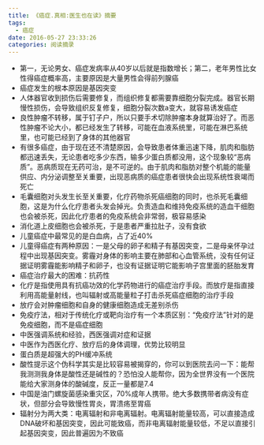 ```yaml
---
title: 《癌症.真相:医生也在读》摘要
tags:
  - 癌症
date: 2016-05-27 23:33:26
categories: 阅读摘录
---
```


- 第一，无论男女、癌症发病率从40岁以后就是指数增长；第二，老年男性比女性得癌症概率高，主要原因是大量男性会得前列腺癌
- 癌症发生的根本原因是基因突变
- 人体器官收到损伤后需要修复，而组织修复都需要靠细胞分裂完成。器官长期慢性损伤，会导致组织反复修复，细胞分裂次数a变大，就容易诱发癌症
- 良性肿瘤不转移，属于钉子户，所以只要手术切除肿瘤本身就算治好了。而恶性肿瘤不论大小，都已经发生了转移，可能在血液系统里，可能在淋巴系统里，也可能已经到了身体的其他器官
- 有很多癌症，由于现在还不清楚原因，会导致患者体重迅速下降，肌肉和脂肪都迅速丢失，无论患者吃多少东西，输多少蛋白质都没用，这个现象较“恶病质”。恶病质现在无药可治，是不可逆的。由于肌肉和脂肪对整个机能的能量供应、内分泌调整至关重要，出现恶病质的癌症患者很快会出现系统性衰竭而死亡
- 毛囊细胞对头发生长至关重要，化疗药物杀死癌细胞的同时，也杀死毛囊细胞，这是为什么化疗患者头发会掉光。负责造血和维持免疫系统的造血干细胞也会被杀死，因此化疗患者的免疫系统会非常弱，极容易感染
- 消化道上皮细胞也会被杀死，于是患者严重拉肚子，没有食欲
- 儿童癌症中最常见的是白血病，占了近40%
- 儿童得癌症有两种原因：一是父母的卵子和精子有基因突变，二是母亲怀孕过程中出现基因突变。雾霾对身体的影响主要在肺部和心血管系统，没有任何证据证明雾霾能影响精子和卵子，也没有证据证明它能影响子宫里面的胚胎发育
- 癌症治疗最大的困难：抗药性
- 化疗是指使用具有抗癌功效的化学药物进行的癌症治疗手段。而放疗是指直接利用高能量射线，也叫辐射或高能量粒子打击杀死癌症细胞的治疗手段
- 放疗会对肿瘤细胞和自身的健康细胞造成无差别杀伤
- 免疫疗法，相对于传统化疗或靶向治疗有一个本质区别：“免疫疗法”针对的是免疫细胞，而不是癌症细胞
- 中医强调系统和经验，西医强调对症和证据
- 中医作为西医化疗、放疗后的身体调理，优势比较明显
- 蛋白质是超强大的PH缓冲系统
- 酸性提示这个伪科学其实是比较容易被揭穿的，你可以到医院去问一下：能帮我测测我身体是酸性还是碱性的？恐怕没人能帮你，因为全世界没有一个医院能给大家测身体的酸碱度，反正一量都是7.4
- 中国是油门螺旋菌感染重灾区，70%成年人携带。绝大多数携带者病没有症状，但部分会导致慢性胃炎，胃溃疡至胃癌
- 辐射分为两大类：电离辐射和非电离辐射。电离辐射能量较高，可以直接造成DNA破坏和基因突变，因此可能致癌，而非电离辐射能量较低，不足以直接引起基因突变，因此普遍因为不致癌
